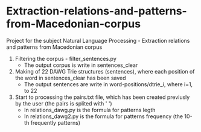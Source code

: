 # Extraction-relations-and-patterns-from-Macedonian-corpus
Project for the subject Natural Language Processing - Extraction relations and patterns from Macedonian corpus

1. Filtering the corpus - filter_sentences.py
	- The output corpus is write in sentences_clear
2. Making of 22 DAWG Trie structures (sentences), where each position of the word in sentences_clear has been saved
	- The output sentences are write in word-positions/dtrie_i, where i=1, to 22
3. Start to processing the pairs.txt file, which has been created previusly by the user (the pairs is splited with ' ')
	- In relations_dawg.py is the formula for patterns legth
	- In relations_dawg2.py is the formula for patterns frequency (the 10-th frequently patterns)
